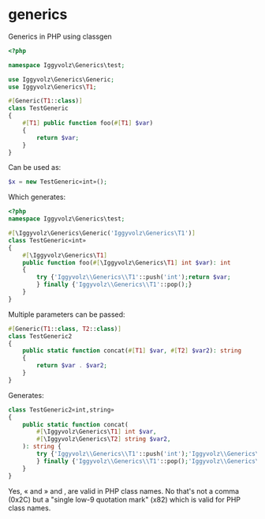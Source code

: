 # generics
Generics in PHP using classgen

```php
<?php

namespace Iggyvolz\Generics\test;

use Iggyvolz\Generics\Generic;
use Iggyvolz\Generics\T1;

#[Generic(T1::class)]
class TestGeneric
{
    #[T1] public function foo(#[T1] $var)
    {
        return $var;
    }
}
```

Can be used as:
```php
$x = new TestGeneric«int»();
```

Which generates:
```php
<?php
namespace Iggyvolz\Generics\test;

#[\Iggyvolz\Generics\Generic('Iggyvolz\Generics\T1')]
class TestGeneric«int»
{
	#[\Iggyvolz\Generics\T1]
	public function foo(#[\Iggyvolz\Generics\T1] int $var): int
	{
		try {'Iggyvolz\\Generics\\T1'::push('int');return $var;
		} finally {'Iggyvolz\\Generics\\T1'::pop();}
	}
}

```

Multiple parameters can be passed:
```php
#[Generic(T1::class, T2::class)]
class TestGeneric2
{
    public static function concat(#[T1] $var, #[T2] $var2): string
    {
        return $var . $var2;
    }
}
```
Generates:
```php
class TestGeneric2«int‚string»
{
	public static function concat(
		#[\Iggyvolz\Generics\T1] int $var,
		#[\Iggyvolz\Generics\T2] string $var2,
	): string {
		try {'Iggyvolz\\Generics\\T1'::push('int');'Iggyvolz\\Generics\\T2'::push('string');return $var . $var2;
		} finally {'Iggyvolz\\Generics\\T1'::pop();'Iggyvolz\\Generics\\T2'::pop();}
	}
}
```

Yes, « and » and ‚ are valid in PHP class names.  No that's not a comma (0x2C) but a "single low-9 quotation mark" (x82) which is valid for PHP class names.

